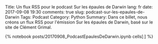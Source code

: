 ﻿Title: Un flux RSS pour le podcast Sur les épaules de Darwin 
lang: fr 
date: 2017-09-08 19:30
comments: true
slug: podcast-sur-les-epaules-de-Darwin 
Tags: Podcast 
Category: Python
Summary: Dans ce billet, nous créons un flux RSS pour l'émission Sur les épaules de Darwin, basé sur le site de Clément Grimal.  

{% notebook posts/20170908_PodcastEpaulesDeDarwin.ipynb cells[:] %}
